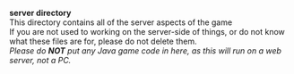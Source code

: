 <b>server directory</b> <br/>
This directory contains all of the server aspects of the game <br/>
If you are not used to working on the server-side of things, or do not know what these files are for, please do not delete them.<br/>
<i>Please do <b>NOT</b> put any Java game code in here, as this will run on a web server, not a PC.</i>